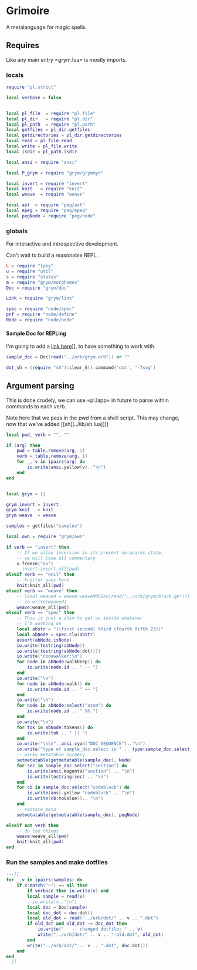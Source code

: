 # Grimoire 

A metalanguage for magic spells.

## Requires

Like any main entry =grym.lua= is mostly imports.


### locals

```lua
require "pl.strict"

local verbose = false


local pl_file  = require "pl.file"
local pl_dir   = require "pl.dir"
local pl_path  = require "pl.path"
local getfiles = pl_dir.getfiles
local getdirectories = pl_dir.getdirectories
local read = pl_file.read
local write = pl_file.write
local isdir = pl_path.isdir

local ansi = require "ansi"

local P_grym = require "grym/grymmyr" 

local invert = require "invert"
local knit   = require "knit"
local weave  = require "weave"

local ast  = require "peg/ast"
local epeg = require "peg/epeg"
local pegNode = require "peg/node"


```
### globals

  For interactive and introspective development.


Can't wait to build a reasonable REPL.

```lua
L = require "lpeg"
u = require "util"
s = require "status"
m = require "grym/morphemes"
Doc = require "grym/doc"

Link = require "grym/link"

spec = require "node/spec"
pnf = require "node/define"
Node = require "node/node"
```
#### Sample Doc for REPLing

  I'm going to add a [link here](httk://)]], to have something
to work with.

```lua
sample_doc = Doc(read("../orb/grym.orb")) or ""

dot_sh = (require "sh"):clear_G().command('dot', '-Tsvg')
```
## Argument parsing

This is done crudely, we can use =pl.lapp= in future to parse within
commands to each verb.


Note here that we pass in the pwd from a shell script. This may 
change, now that we've added [[sh][../lib/sh.lua]]]]

```lua
local pwd, verb = "", ""

if (arg) then
    pwd = table.remove(arg, 1)
    verb = table.remove(arg, 1)
    for _, v in ipairs(arg) do
        io.write(ansi.yellow(v).."\n")
    end
end


local grym = {}

grym.invert = invert
grym.knit   = knit
grym.weave  = weave

samples = getfiles("samples")

local own = require "grym/own"

if verb == "invert" then
    -- If we allow inversion in its present no-guards state,
    -- we will lose all commentary
    u.freeze("no")
    --invert:invert_all(pwd)
elseif verb == "knit" then
    -- knitter goes here
    knit:knit_all(pwd)
elseif verb == "weave" then
    -- local weaved = weave:weaveMd(Doc(read("../orb/grym/block.gm")))
    -- io.write(weaved)
    weave:weave_all(pwd) 
elseif verb == "spec" then
    -- This is just a shim to get us inside whatever
    -- I'm working on
    local abstr = "((first second) third (fourth fifth 23))"
    local abNode = spec.clu(abstr)
    assert(abNode.isNode)
    io.write(tostring(abNode))
    io.write(tostring(abNode:dot()))
    io.write("nodewalker:\n")
    for node in abNode:walkDeep() do
        io.write(node.id .. " -- ")
    end
    io.write("\n")
    for node in abNode:walk() do
        io.write(node.id .. " ~~ ")
    end
    io.write("\n")
    for node in abNode:select("atom") do
        io.write(node.id .. " %% ")
    end
    io.write("\n")
    for tok in abNode:tokens() do
        io.write(tok .. " || ")
    end
    io.write("\n\n"..ansi.cyan("DOC SEQUENCE").."\n")
    io.write("type of sample_doc.select is " .. type(sample_doc.select) .. "\n")
    -- wacky metatable surgery
    setmetatable(getmetatable(sample_doc), Node)
    for sec in sample_doc:select("section") do
        io.write(ansi.magenta("section") .. "\n")
        io.write(tostring(sec) .. "\n")
    end
    for cb in sample_doc:select("codeblock") do
        io.write(ansi.yellow "codeblock" .. "\n")
        io.write(cb:toValue().. "\n")
    end
    -- restore meta
    setmetatable(getmetatable(sample_doc), pegNode)

elseif not verb then
    -- do the things
    weave:weave_all(pwd)
    knit:knit_all(pwd)
end
```
### Run the samples and make dotfiles

```lua
---[[
for _,v in ipairs(samples) do
    if v:match("~") == nil then
        if verbose then io.write(v) end
        local sample = read(v)
        --io.write(v.."\n")
        local doc = Doc(sample)
        local doc_dot = doc:dot()
        local old_dot = read("../orb/dot/" .. v .. ".dot")
        if old_dot and old_dot ~= doc_dot then
            io.write("   -- changed dotfile: " .. v)
            write("../orb/dot/" .. v .. "-old.dot", old_dot)
        end
        write("../orb/dot/" .. v .. ".dot", doc:dot())
    end
end
--]]
```
